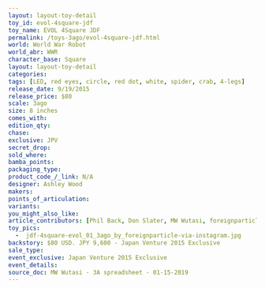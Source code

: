```yaml
---
layout: layout-toy-detail 
toy_id: evol-4square-jdf
toy_name: EVOL 4Square JDF
permalink: /toys-3ago/evol-4square-jdf.html
world: World War Robot
world_abr: WWR
character_base: Square
layout: layout-toy-detail
categories: 
tags: [LED, red eyes, circle, red dot, white, spider, crab, 4-legs]
release_date: 9/19/2015
release_price: $80
scale: 3ago
size: 8 inches
comes_with: 
edition_qty: 
chase: 
exclusive: JPV
secret_drop: 
sold_where: 
bamba_points: 
packaging_type: 
product_code_/_link: N/A
designer: Ashley Wood
makers: 
points_of_articulation: 
variants: 
you_might_also_like: 
article_contributors: [Phil Back, Don Slater, MW Wutasi, foreignparticle]
toy_pics: 
  -  jdf-4square-evol_01_3ago_by_foreignparticle-via-instagram.jpg
backstory: $80 USD. JPY 9,600 - Japan Venture 2015 Exclusive
sale_type: 
event_exclusive: Japan Venture 2015 Exclusive
event_details: 
source_doc: MW Wutasi - 3A spreadsheet - 01-15-2019
---
```

